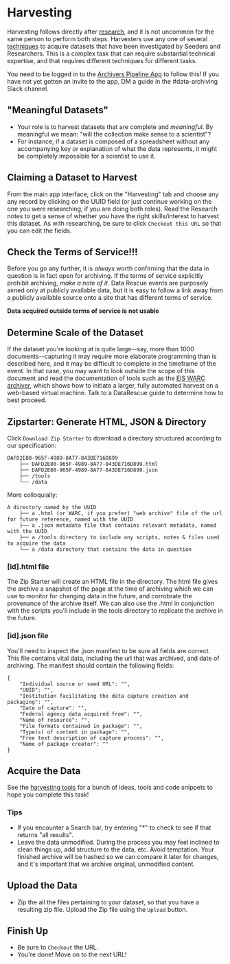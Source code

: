 # Harvesting

Harvesting follows directly after [research](research.md), and it is not uncommon for the same person to perform both steps. Harvesters use any one of several [techniques](https://github.com/edgi-govdata-archiving/harvesting-tools/) to acquire datasets that have been investigated by Seeders and Researchers. This is a complex task that can require substantial technical expertise, and that requires different techniques for different tasks.

You need to be logged in to the [Archivers Pipeline App](https://www.archivers.space) to follow this! If you have not yet gotten an invite to the app, DM a guide in the #data-archiving Slack channel.

## "Meaningful Datasets"

- Your role is to harvest datasets that are complete and *meaningful*. By meaningful we mean: "will the collection make sense to a scientist"? 
- For instance, if a dataset is composed of a spreadsheet without any accompanying key or explanation of what the data represents, it might be completely impossible for a scientist to use it.
  
## Claiming a Dataset to Harvest

From the main app interface, click on the "Harvesting" tab and choose any any record by clicking on the UUID field (or just continue working on the one you were researching, if you are doing both roles). Read the Research notes to get a sense of whether you have the right skills/interest to harvest this dataset. As with researching, be sure to click `Checkout this URL` so that you can edit the fields. 

## Check the Terms of Service!!!

Before you go any further, it is *always* worth confirming that the data in question is in fact open for archiving. If the terms of service explicitly prohibit archiving, *make a note of it*. Data Rescue events are purposely aimed only at publicly available data, but it is easy to follow a link away from a publicly available source onto a site that has different terms of service.

**Data acquired outside terms of service is not usable**

## Determine Scale of the Dataset

If the dataset you're looking at is quite large--say, more than 1000 documents--capturing it may require more elaborate programming than is described here, and it may be difficult to complete in the timeframe of the event. In that case, you may want to look outside the scope of this document and read the documentation of tools such as the [EIS WARC archiver](https://github.com/edgi-govdata-archiving/eis-WARC-archiver), which shows how to initiate a larger, fully automated harvest on a web-based virtual machine. Talk to a DataRescue guide to determine how to best proceed.

## Zipstarter: Generate HTML, JSON & Directory

Click `Download Zip Starter` to download a directory structured according to our specification:

	DAFD2E80-965F-4989-8A77-843DE716D899
		├── DAFD2E80-965F-4989-8A77-843DE716D899.html
		├── DAFD2E80-965F-4989-8A77-843DE716D899.json
		├── /tools
		└── /data

More colloquially:

	A directory named by the UUID
		├── a .html (or WARC, if you prefer) "web archive" file of the url for future reference, named with the UUID
		├── a .json metadata file that contains relevant metadata, named with the UUID
		├── a /tools directory to include any scripts, notes & files used to acquire the data
		└── a /data directory that contains the data in question


### [id].html file
The Zip Starter will create an HTML file in the directory. The html file gives the archive a snapshot of the page at the time of archiving which we can use to monitor for changing data in the future, and corrobrate the provenance of the archive itself. We can also use the .html in conjunction with the scripts you'll include in the tools directory to replicate the archive in the future.

### [id].json file
You'll need to inspect the .json manifest to be sure all fields are correct. This file contains vital data, including the url that was archived, and date of archiving. The manifest should contain the following fields:

	{
		"Individual source or seed URL": "",
		"UUID": "",
		"Institution facilitating the data capture creation and packaging": "",
		"Date of capture": "",
		"Federal agency data acquired from": "",
		"Name of resource": "",
		"File formats contained in package": "",
		"Type(s) of content in package": "",
		"Free text description of capture process": "",
		"Name of package creator": ""
	}

## Acquire the Data
See the [harvesting tools](https://github.com/edgi-govdata-archiving/harvesting-tools/) for a bunch of ideas, tools and code snippets to hope you complete this task!

### Tips
- If you encounter a Search bar, try entering "*" to check to see if that returns "all results".
- Leave the data unmodified. During the process you may feel inclined to clean things up, add structure to the data, etc. Avoid temptation. Your finished archive will be hashed so we can compare it later for changes, and it's important that we archive original, unmodified content.

## Upload the Data
- Zip the all the files pertaining to your dataset, so that you have a resulting zip file. Upload the Zip file using the `Upload` button.

## Finish Up
- Be sure to `Checkout` the URL.
- You're done! Move on to the next URL!
